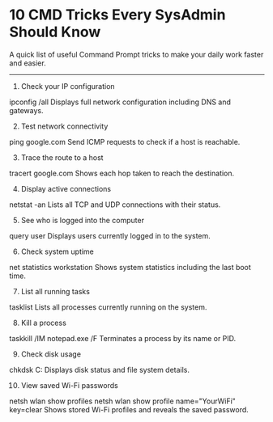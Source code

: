 # 10 CMD Tricks Every SysAdmin Should Know

A quick list of useful Command Prompt tricks to make your daily work faster and easier.

---

1. Check your IP configuration

ipconfig /all
Displays full network configuration including DNS and gateways.

2. Test network connectivity

ping google.com
Send ICMP requests to check if a host is reachable.

3. Trace the route to a host

tracert google.com
Shows each hop taken to reach the destination.

4. Display active connections

netstat -an
Lists all TCP and UDP connections with their status.

5. See who is logged into the computer

query user
Displays users currently logged in to the system.

6. Check system uptime

net statistics workstation
Shows system statistics including the last boot time.

7. List all running tasks

tasklist
Lists all processes currently running on the system.

8. Kill a process

taskkill /IM notepad.exe /F
Terminates a process by its name or PID.

9. Check disk usage

chkdsk C:
Displays disk status and file system details.

10. View saved Wi-Fi passwords

netsh wlan show profiles
netsh wlan show profile name="YourWiFi" key=clear
Shows stored Wi-Fi profiles and reveals the saved password.
